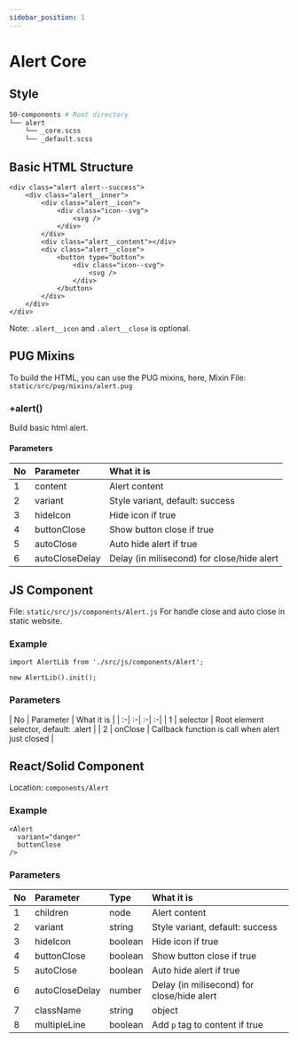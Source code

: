 ```yaml
---
sidebar_position: 1
---
```

# Alert Core

## Style
```bash
50-components # Root directory
└── alert
    └── _core.scss
    └── _default.scss
```

## Basic HTML Structure
```
<div class="alert alert--success">
    <div class="alert__inner">
        <div class="alert__icon">
            <div class="icon--svg">
                <svg />
            </div>
        </div>
        <div class="alert__content"></div>
        <div class="alert__close">
            <button type="button">
                <div class="icon--svg">
                    <svg />
                </div>
            </button>
        </div>
    </div>
</div>
```
Note: ```.alert__icon``` and ```.alert__close``` is optional.

## PUG Mixins
To build the HTML, you can use the PUG mixins, here,
Mixin File: ```static/src/pug/mixins/alert.pug```

### +alert()
Build basic html alert.

#### Parameters

| No | Parameter | What it is |
| :-| :-| :-|
| 1 | content | Alert content |
| 2 | variant | Style variant, default: success |
| 3 | hideIcon | Hide icon if true |
| 4 | buttonClose | Show button close if true |
| 5 | autoClose |  Auto hide alert if true |
| 6 | autoCloseDelay |  Delay (in milisecond) for close/hide alert |


## JS Component
File: ```static/src/js/components/Alert.js```
For handle close and auto close in static website.

### Example
```
import AlertLib from './src/js/components/Alert';

new AlertLib().init();
```

### Parameters
| No | Parameter | What it is |
| :-| :-| :-| :-|
| 1 | selector | Root element selector, default: .alert |
| 2 | onClose | Callback function is call when alert just closed |

## React/Solid Component
Location: ```components/Alert```
### Example
```
<Alert 
  variant="danger"
  buttonClose
/>
```

### Parameters
| No | Parameter | Type | What it is |
| :-| :-| :-| :-|
| 1 | children | node | Alert content |
| 2 | variant | string | Style variant, default: success |
| 3 | hideIcon | boolean | Hide icon if true |
| 4 | buttonClose | boolean | Show button close if true |
| 5 | autoClose | boolean |  Auto hide alert if true |
| 6 | autoCloseDelay | number |  Delay (in milisecond) for close/hide alert |
| 7 | className | string|object |  Root classname |
| 8 | multipleLine | boolean |  Add ```p``` tag to content if true |